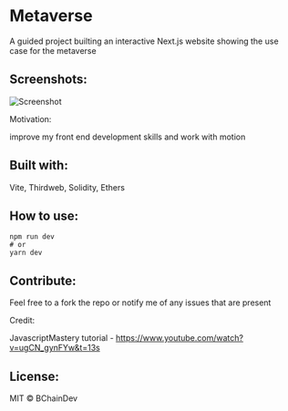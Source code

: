 # Metaverse

A guided project builting an interactive Next.js website showing the use case for the metaverse

## Screenshots:
![Screenshot](public/Images/screenshot1.png)

Motivation:

improve my front end development skills and work with motion 

## Built with:
Vite,
Thirdweb,
Solidity,
Ethers

## How to use:

```
npm run dev
# or
yarn dev
```

## Contribute:

Feel free to a fork the repo or notify me of any issues that are present

Credit: 

JavascriptMastery tutorial - https://www.youtube.com/watch?v=ugCN_gynFYw&t=13s

## License:

MIT © BChainDev 

